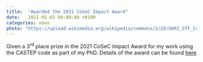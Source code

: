 ```yaml
---
title:  "Awarded the 2021 CoSeC Impact Award"
date:   2021-05-03 00:00:00 +0100
categories: news
photo: "https://upload.wikimedia.org/wikipedia/commons/2/28/UKRI_STF_Council-Logo_Horiz-RGB.png"
---
```


Given a 3<sup>rd</sup> place prize in the 2021 CoSeC Impact Award for my work using the CASTEP code as part of my PhD. Details of the award can be found <a href="https://www.scd.stfc.ac.uk/Pages/CoSeC_Impact_Award_Jan2021_update.aspx">here</a>
